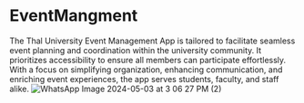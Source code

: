 # EventMangment
 The Thal University Event Management App is tailored to facilitate seamless event planning and coordination within the university community. It prioritizes accessibility to ensure all members can participate effortlessly. With a focus on simplifying organization, enhancing communication, and enriching event experiences, the app serves students, faculty, and staff alike.
![WhatsApp Image 2024-05-03 at 3 06 27 PM (2)](https://github.com/user-attachments/assets/28b8305b-142a-4630-afa3-221c405ff5fd)
